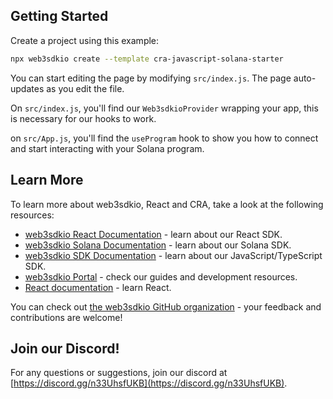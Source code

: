 ## Getting Started

Create a project using this example:

```bash
npx web3sdkio create --template cra-javascript-solana-starter
```

You can start editing the page by modifying `src/index.js`. The page auto-updates as you edit the file.

On `src/index.js`, you'll find our `Web3sdkioProvider` wrapping your app, this is necessary for our hooks to work.

on `src/App.js`, you'll find the `useProgram` hook to show you how to connect and start interacting with your Solana program.

## Learn More

To learn more about web3sdkio, React and CRA, take a look at the following resources:

- [web3sdkio React Documentation](https://docs.web3sdk.io/react) - learn about our React SDK.
- [web3sdkio Solana Documentation](https://docs.web3sdk.io/solana) - learn about our Solana SDK.
- [web3sdkio SDK Documentation](https://docs.web3sdk.io/sdk) - learn about our JavaScript/TypeScript SDK.
- [web3sdkio Portal](https://docs.web3sdk.io/react) - check our guides and development resources.
- [React documentation](https://reactjs.org/) - learn React.

You can check out [the web3sdkio GitHub organization](https://github.com/web3sdkio) - your feedback and contributions are welcome!

## Join our Discord!

For any questions or suggestions, join our discord at [https://discord.gg/n33UhsfUKB](https://discord.gg/n33UhsfUKB).
